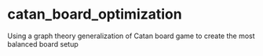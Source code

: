 # catan_board_optimization
Using a graph theory generalization of Catan board game to create the most balanced board setup
